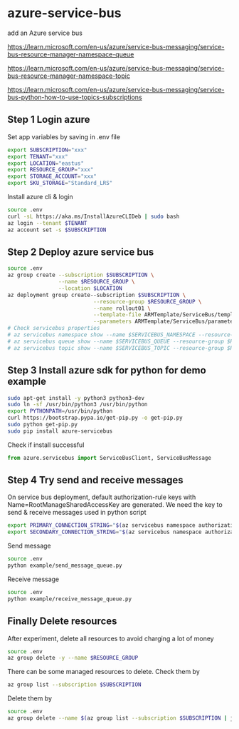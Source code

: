 # azure-service-bus

add an Azure service bus

<https://learn.microsoft.com/en-us/azure/service-bus-messaging/service-bus-resource-manager-namespace-queue>

<https://learn.microsoft.com/en-us/azure/service-bus-messaging/service-bus-resource-manager-namespace-topic>

<https://learn.microsoft.com/en-us/azure/service-bus-messaging/service-bus-python-how-to-use-topics-subscriptions>

## Step 1 Login azure

Set app variables by saving in .env file

```bash
export SUBSCRIPTION="xxx"
export TENANT="xxx"
export LOCATION="eastus"
export RESOURCE_GROUP="xxx"
export STORAGE_ACCOUNT="xxx"
export SKU_STORAGE="Standard_LRS"
```

Install azure cli & login

```bash
source .env
curl -sL https://aka.ms/InstallAzureCLIDeb | sudo bash
az login --tenant $TENANT
az account set -s $SUBSCRIPTION
```

## Step 2 Deploy azure service bus

```bash
source .env
az group create --subscription $SUBSCRIPTION \
                --name $RESOURCE_GROUP \
                --location $LOCATION
az deployment group create--subscription $SUBSCRIPTION \
                           --resource-group $RESOURCE_GROUP \
                           --name rollout01 \
                           --template-file ARMTemplate/ServiceBus/template.json \
                           --parameters ARMTemplate/ServiceBus/parameters.json
# Check servicebus properties
# az servicebus namespace show --name $SERVICEBUS_NAMESPACE --resource-group $RESOURCE_GROUP
# az servicebus queue show --name $SERVICEBUS_QUEUE --resource-group $RESOURCE_GROUP --namespace-name $SERVICEBUS_NAMESPACE
# az servicebus topic show --name $SERVICEBUS_TOPIC --resource-group $RESOURCE_GROUP --namespace-name $SERVICEBUS_NAMESPACE
```

## Step 3 Install azure sdk for python for demo example

```bash
sudo apt-get install -y python3 python3-dev
sudo ln -sf /usr/bin/python3 /usr/bin/python
export PYTHONPATH=/usr/bin/python
curl https://bootstrap.pypa.io/get-pip.py -o get-pip.py
sudo python get-pip.py
sudo pip install azure-servicebus
```

Check if install successful

```python
from azure.servicebus import ServiceBusClient, ServiceBusMessage
```

## Step 4 Try send and receive messages

On service bus deployment, default authorization-rule keys with Name=RootManageSharedAccessKey are generated. We need the key to send & receive messages used in python script

```bash
export PRIMARY_CONNECTION_STRING="$(az servicebus namespace authorization-rule keys list --resource-group $RESOURCE_GROUP --namespace-name $SERVICEBUS_NAMESPACE --name RootManageSharedAccessKey | jq '.primaryConnectionString' | tr -d '"')"
export SECONDARY_CONNECTION_STRING="$(az servicebus namespace authorization-rule keys list --resource-group $RESOURCE_GROUP --namespace-name $SERVICEBUS_NAMESPACE --name RootManageSharedAccessKey | jq '.secondaryConnectionString' | tr -d '"')"
```

Send message

```bash
source .env
python example/send_message_queue.py 
```

Receive message

```bash
source .env
python example/receive_message_queue.py 
```

## Finally Delete resources

After experiment, delete all resources to avoid charging a lot of money

```bash
source .env
az group delete -y --name $RESOURCE_GROUP
```

There can be some managed resources to delete. Check them by

```bash
az group list --subscription $SUBSCRIPTION
```

Delete them by

```bash
source .env
az group delete --name $(az group list --subscription $SUBSCRIPTION | jq '.[].name' | tr -d '"')
```
